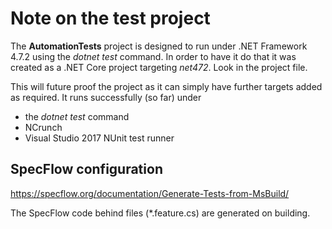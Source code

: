 # Note on the test project

The **AutomationTests** project is designed to run under .NET Framework 4.7.2 using the _dotnet test_ command. In order to have it do that it was created as a .NET Core project targeting _net472_. Look in the project file.

This will future proof the project as it can simply have further targets added as required. It runs successfully (so far) under

* the _dotnet test_ command
* NCrunch
* Visual Studio 2017 NUnit test runner

## SpecFlow configuration

<https://specflow.org/documentation/Generate-Tests-from-MsBuild/>

The SpecFlow code behind files (*.feature.cs) are generated on building.
